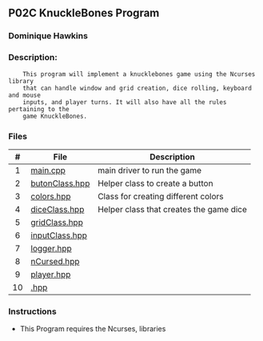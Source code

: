 ## P02C KnuckleBones Program
### Dominique Hawkins
### Description: 
		This program will implement a knucklebones game using the Ncurses library
		that can handle window and grid creation, dice rolling, keyboard and mouse
		inputs, and player turns. It will also have all the rules pertaining to the
		game KnuckleBones.
### Files
|   #   | File     | Description                      |
| :---: | -------- | -------------------------------- |
|   1   |[main.cpp](https://github.com/DomHaw21/2143-OOP-HAWKINS/blob/main/Assignments/P02C/main.cpp)| main driver to run the game|
|   2   |[butonClass.hpp](https://github.com/DomHaw21/2143-OOP-HAWKINS/blob/main/Assignments/P02C/buttonClass.hpp)| Helper class to create a button|
|   3   |[colors.hpp](https://github.com/DomHaw21/2143-OOP-HAWKINS/blob/main/Assignments/P02C/colors.hpp)| Class for creating different colors|
|   4   |[diceClass.hpp](https://github.com/DomHaw21/2143-OOP-HAWKINS/blob/main/Assignments/P02C/diceClass.hpp)| Helper class that creates the game dice|
|   5   |[gridClass.hpp]()| |
|   6   |[inputClass.hpp]()| |
|   7   |[logger.hpp]()| |
|   8   |[nCursed.hpp]()| |
|   9   |[player.hpp]()| |
|  10   |[.hpp]()| |
### Instructions
- This Program requires the Ncurses,  libraries
